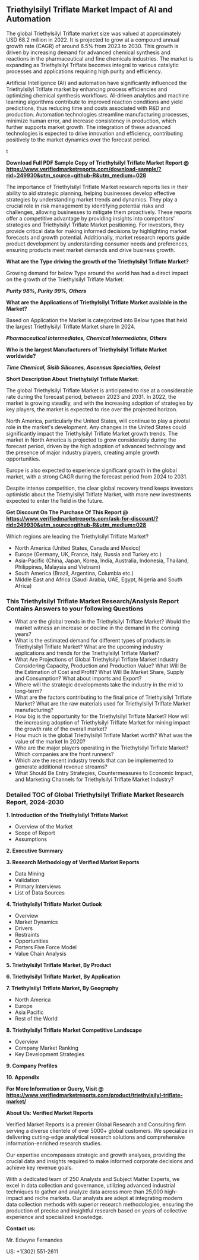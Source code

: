 <h2>Triethylsilyl Triflate Market Impact of AI and Automation</h2><p>The global Triethylsilyl Triflate market size was valued at approximately USD 68.2 million in 2022. It is projected to grow at a compound annual growth rate (CAGR) of around 6.5% from 2023 to 2030. This growth is driven by increasing demand for advanced chemical synthesis and reactions in the pharmaceutical and fine chemicals industries. The market is expanding as Triethylsilyl Triflate becomes integral to various catalytic processes and applications requiring high purity and efficiency.</p><p>Artificial Intelligence (AI) and automation have significantly influenced the Triethylsilyl Triflate market by enhancing process efficiencies and optimizing chemical synthesis workflows. AI-driven analytics and machine learning algorithms contribute to improved reaction conditions and yield predictions, thus reducing time and costs associated with R&D and production. Automation technologies streamline manufacturing processes, minimize human error, and increase consistency in production, which further supports market growth. The integration of these advanced technologies is expected to drive innovation and efficiency, contributing positively to the market dynamics over the forecast period.</p>t</p><p id="" class=""><strong>Download Full PDF Sample Copy of Triethylsilyl Triflate Market Report @ <a href="https://www.verifiedmarketreports.com/download-sample/?rid=249930&utm_source=github-R&utm_medium=028" target="_blank">https://www.verifiedmarketreports.com/download-sample/?rid=249930&utm_source=github-R&utm_medium=028</a></strong></p><p>The importance of&nbsp;Triethylsilyl Triflate Market research reports lies in their ability to aid strategic planning, helping businesses develop effective strategies by understanding market trends and dynamics. They play a crucial role in risk management by identifying potential risks and challenges, allowing businesses to mitigate them proactively. These reports offer a competitive advantage by providing insights into competitors' strategies and Triethylsilyl Triflate Market positioning. For investors, they provide critical data for making informed decisions by highlighting market forecasts and growth potential. Additionally, market research reports guide product development by understanding consumer needs and preferences, ensuring products meet market demands and drive business growth.</p><p><strong>What are the&nbsp;Type driving the growth of the Triethylsilyl Triflate Market?</strong></p><p id="" class="">Growing demand for below Type around the world has had a direct impact on the growth of the Triethylsilyl Triflate Market:</p><em><strong>Purity 98%, Purity 99%, Others</strong></em></p><strong>What are the&nbsp;Applications&nbsp;of Triethylsilyl Triflate Market available in the Market?</strong></p><p id="" class="">Based on Application the Market is categorized into Below types that held the largest Triethylsilyl Triflate Market share In 2024.</p><em><strong>Pharmaceutical Intermediates, Chemical Intermediates, Others</strong></em></p><strong>Who is the largest Manufacturers of Triethylsilyl Triflate Market worldwide?</strong></p><p><em><strong>Time Chemical, Sisib Silicones, Ascensus Specialties, Gelest</strong></em></p><p id="" class=""><strong>Short Description About Triethylsilyl Triflate Market:</strong></p><p>The global Triethylsilyl Triflate Market is anticipated to rise at a considerable rate during the forecast period, between 2023 and 2031. In 2022, the market is growing steadily, and with the increasing adoption of strategies by key players, the market is expected to rise over the projected horizon.</p><p>North America, particularly the United States, will continue to play a pivotal role in the market's development. Any changes in the United States could significantly impact the Triethylsilyl Triflate Market growth trends. The market in North America is projected to grow considerably during the forecast period, driven by the high adoption of advanced technology and the presence of major industry players, creating ample growth opportunities.</p><p>Europe is also expected to experience significant growth in the global market, with a strong CAGR during the forecast period from 2024 to 2031.</p><p>Despite intense competition, the clear global recovery trend keeps investors optimistic about the Triethylsilyl Triflate Market, with more new investments expected to enter the field in the future.</p><p id="" class=""><strong>Get Discount On The Purchase Of This Report @ <a href="https://www.verifiedmarketreports.com/ask-for-discount/?rid=249930&utm_source=github-R&utm_medium=028" target="_blank">https://www.verifiedmarketreports.com/ask-for-discount/?rid=249930&utm_source=github-R&utm_medium=028</a></strong></p>Which regions are leading the Triethylsilyl Triflate Market?</p><ul><li>North America (United States, Canada and Mexico)</li><li>Europe (Germany, UK, France, Italy, Russia and Turkey etc.)</li><li>Asia-Pacific (China, Japan, Korea, India, Australia, Indonesia, Thailand, Philippines, Malaysia and Vietnam)</li><li>South America (Brazil, Argentina, Columbia etc.)</li><li>Middle East and Africa (Saudi Arabia, UAE, Egypt, Nigeria and South Africa)</li></ul><h3 id="" class="">This Triethylsilyl Triflate Market Research/Analysis Report Contains Answers to your following Questions</h3><ul><li>What are the global trends in the Triethylsilyl Triflate Market? Would the market witness an increase or decline in the demand in the coming years?</li><li>What is the estimated demand for different types of products in Triethylsilyl Triflate Market? What are the upcoming industry applications and trends for the Triethylsilyl Triflate Market?</li><li>What Are Projections of Global Triethylsilyl Triflate Market Industry Considering Capacity, Production and Production Value? What Will Be the Estimation of Cost and Profit? What Will Be Market Share, Supply and Consumption? What about imports and Export?</li><li>Where will the strategic developments take the industry in the mid to long-term?</li><li>What are the factors contributing to the final price of Triethylsilyl Triflate Market? What are the raw materials used for Triethylsilyl Triflate Market manufacturing?</li><li>How big is the opportunity for the Triethylsilyl Triflate Market? How will the increasing adoption of Triethylsilyl Triflate Market for mining impact the growth rate of the overall market?</li><li>How much is the global Triethylsilyl Triflate Market worth? What was the value of the market In 2020?</li><li>Who are the major players operating in the Triethylsilyl Triflate Market? Which companies are the front runners?</li><li>Which are the recent industry trends that can be implemented to generate additional revenue streams?</li><li>What Should Be Entry Strategies, Countermeasures to Economic Impact, and Marketing Channels for Triethylsilyl Triflate Market Industry?</li></ul><h3 id="" class="">Detailed TOC of Global Triethylsilyl Triflate Market Research Report, 2024-2030</h3><p id="" class=""><strong>1. Introduction of the Triethylsilyl Triflate Market</strong></p><ul><li>Overview of the Market</li><li>Scope of Report</li><li>Assumptions</li></ul><p id="" class=""><strong>2. Executive Summary</strong></p><p id="" class=""><strong>3. Research Methodology of Verified Market Reports</strong></p><ul><li>Data Mining</li><li>Validation</li><li>Primary Interviews</li><li>List of Data Sources</li></ul><p id="" class=""><strong>4. Triethylsilyl Triflate Market Outlook</strong></p><ul><li>Overview</li><li>Market Dynamics</li><li>Drivers</li><li>Restraints</li><li>Opportunities</li><li>Porters Five Force Model</li><li>Value Chain Analysis</li></ul><p id="" class=""><strong>5. Triethylsilyl Triflate Market, By Product</strong></p><p id="" class=""><strong>6. Triethylsilyl Triflate Market, By Application</strong></p><p id="" class=""><strong>7. Triethylsilyl Triflate Market, By Geography</strong></p><ul><li>North America</li><li>Europe</li><li>Asia Pacific</li><li>Rest of the World</li></ul><p id="" class=""><strong>8. Triethylsilyl Triflate Market Competitive Landscape</strong></p><ul><li>Overview</li><li>Company Market Ranking</li><li>Key Development Strategies</li></ul><p id="" class=""><strong>9. Company Profiles</strong></p><p id="" class=""><strong>10. Appendix</strong></p><p id="" class=""><strong>For More Information or Query, Visit @ <a href="https://www.verifiedmarketreports.com/product/triethylsilyl-triflate-market/" target="_blank">https://www.verifiedmarketreports.com/product/triethylsilyl-triflate-market/</a></strong></p><p id="" class=""><strong>About Us: Verified Market Reports</strong></p><p id="" class="">Verified Market Reports is a premier Global Research and Consulting firm serving a diverse clientele of over 5000+ global customers. We specialize in delivering cutting-edge analytical research solutions and comprehensive information-enriched research studies.</p><p id="" class="">Our expertise encompasses strategic and growth analyses, providing the crucial data and insights required to make informed corporate decisions and achieve key revenue goals.</p><p id="" class="">With a dedicated team of 250 Analysts and Subject Matter Experts, we excel in data collection and governance, utilizing advanced industrial techniques to gather and analyze data across more than 25,000 high-impact and niche markets. Our analysts are adept at integrating modern data collection methods with superior research methodologies, ensuring the production of precise and insightful research based on years of collective experience and specialized knowledge.</p><p id="" class=""><strong>Contact us:</strong></p><p id="" class="">Mr. Edwyne Fernandes</p><p id="" class="">US: +1(302) 551-2611</p>